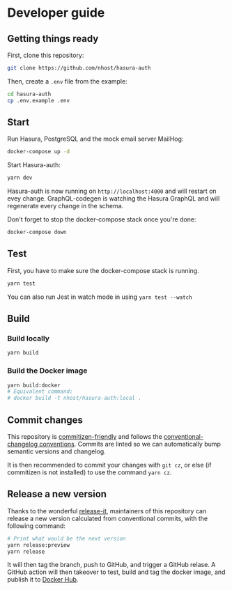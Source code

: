 # Developer guide

## Getting things ready

First, clone this repository:

```sh
git clone https://github.com/nhost/hasura-auth
```

Then, create a `.env` file from the example:

```sh
cd hasura-auth
cp .env.example .env
```

## Start

Run Hasura, PostgreSQL and the mock email server MailHog:

```sh
docker-compose up -d
```

Start Hasura-auth:

```sh
yarn dev
```

Hasura-auth is now running on `http://localhost:4000` and will restart on evey change. GraphQL-codegen is watching the Hasura GraphQL and will regenerate every change in the schema.

Don't forget to stop the docker-compose stack once you're done:

```sh
docker-compose down
```

## Test

First, you have to make sure the docker-compose stack is running.

```sh
yarn test
```

You can also run Jest in watch mode in using `yarn test --watch`

## Build

### Build locally

```sh
yarn build
```

### Build the Docker image

```sh
yarn build:docker
# Equivalent command:
# docker build -t nhost/hasura-auth:local .
```

## Commit changes

This repository is [commitizen-friendly](https://github.com/commitizen/cz-cli#making-your-repo-commitizen-friendly) and follows the [conventional-changelog conventions](https://github.com/conventional-changelog/conventional-changelog).
Commits are linted so we can automatically bump semantic versions and changelog.

It is then recommended to commit your changes with `git cz`, or else (if commitizen is not installed) to use the command `yarn cz`.

## Release a new version

Thanks to the wonderful [release-it](https://github.com/release-it/release-it), maintainers of this repository can release a new version calculated from conventional commits, with the following command:

```sh
# Print what would be the next version
yarn release:preview
yarn release
```

It will then tag the branch, push to GitHub, and trigger a GitHub relase. A GitHub action will then takeover to test, build and tag the docker image, and publish it to [Docker Hub](https://hub.docker.com/r/nhost/hasura-auth).
